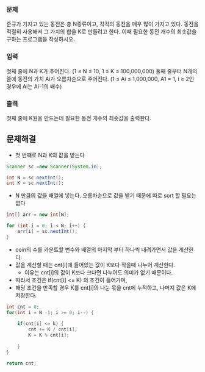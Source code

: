 ### 문제
준규가 가지고 있는 동전은 총 N종류이고, 각각의 동전을 매우 많이 가지고 있다.
동전을 적절히 사용해서 그 가치의 합을 K로 만들려고 한다. 이때 필요한 동전 개수의 최솟값을 구하는 프로그램을 작성하시오.

### 입력
첫째 줄에 N과 K가 주어진다. (1 ≤ N ≤ 10, 1 ≤ K ≤ 100,000,000)
둘째 줄부터 N개의 줄에 동전의 가치 Ai가 오름차순으로 주어진다. (1 ≤ Ai ≤ 1,000,000, A1 = 1, i ≥ 2인 경우에 Ai는 Ai-1의 배수)

### 출력
첫째 줄에 K원을 만드는데 필요한 동전 개수의 최솟값을 출력한다.


## 문제해결
- 첫 번쨰로 N과 K의 값을 받는다
```java
Scanner sc =new Scanner(System.in);

int N = sc.nextInt();
int K = sc.nextInt();
```
- N 만큼의 값을 배열에 넣는다. 오름차순으로 값을 받기 때문에 따로 sort 할 필요는 없다
```java
int[] arr = new int[N];

for (int i = 0; i < N; i++) {
    arr[i] = sc.nextInt();
}
```
- coin의 수를 카운트할 변수와 배열의 마지막 부터 하나씩 내려가면서 값을 계산한다.
- 값을 계산할 때는 cnt[i]에 들어있는 값이 K보다 작을때 나누어 계산한다.
  - 이유는 cnt[i]의 값이 K보다 크다면 나누어도 의미가 없기 때문이다.
- 따라서 조건은 if(cnt[i] <= K) 의 조건이 들어가며,
- 해당 조건을 만족할 경우 K를 cnt[i]의 나눈 몫을 cnt에 누적하고, 나머지 값은 K에 저장한다.
```java
int cnt = 0;
for(int i = N -1; i >= 0; i--) {
    
    if(cnt[i] <= k) {
        cnt += K / cnt[i];
        K = K % cnt[i];
        
    }
}

return cnt;
```